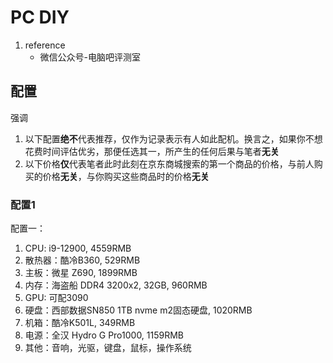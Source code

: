 # PC DIY

1. reference
   * 微信公众号-电脑吧评测室

## 配置

强调

1. 以下配置**绝不**代表推荐，仅作为记录表示有人如此配机。换言之，如果你不想花费时间评估优劣，那便任选其一，所产生的任何后果与笔者**无关**
2. 以下价格**仅**代表笔者此时此刻在京东商城搜索的第一个商品的价格，与前人购买的价格**无关**，与你购买这些商品时的价格**无关**

### 配置1

配置一：

1. CPU: i9-12900, 4559RMB
2. 散热器：酷冷B360, 529RMB
3. 主板：微星 Z690, 1899RMB
4. 内存：海盗船 DDR4 3200x2, 32GB, 960RMB
5. GPU: 可配3090
6. 硬盘：西部数据SN850 1TB nvme m2固态硬盘, 1020RMB
7. 机箱：酷冷K501L, 349RMB
8. 电源：全汉 Hydro G Pro1000, 1159RMB
9. 其他：音响，光驱，键盘，鼠标，操作系统
